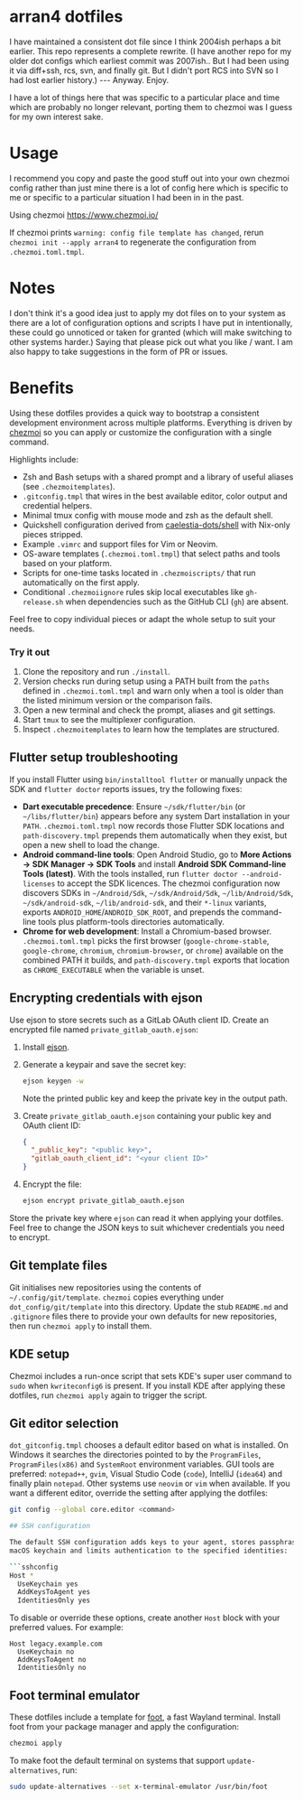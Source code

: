 # arran4 dotfiles

I have maintained a consistent dot file since I think 2004ish perhaps a bit earlier. This repo represents a complete
rewrite. (I have another repo for my older dot configs which earliest commit was 2007ish.. But I had been using it via
diff+ssh, rcs, svn, and finally git. But I didn't port RCS into SVN so I had lost earlier history.) --- Anyway. Enjoy.

I have a lot of things here that was specific to a particular place and time which are probably no longer relevant,
porting them to chezmoi was I guess for my own interest sake.

# Usage

I recommend you copy and paste the good stuff out into your own chezmoi config rather than just mine there is a lot of
config here which is specific to me or specific to a particular situation I had been in in the past.

Using chezmoi https://www.chezmoi.io/

If chezmoi prints `warning: config file template has changed`, rerun `chezmoi init --apply arran4` to regenerate the configuration
from `.chezmoi.toml.tmpl`.

# Notes

I don't think it's a good idea just to apply my dot files on to your system as there are a lot of configuration options
and scripts I have put in intentionally, these could go unnoticed or taken for granted (which will make switching to
other systems harder.) Saying that please pick out what you like / want. I am also happy to take suggestions in the form
of PR or issues.


# Benefits

Using these dotfiles provides a quick way to bootstrap a consistent development
environment across multiple platforms. Everything is driven by
[chezmoi](https://www.chezmoi.io/) so you can apply or customize the configuration
with a single command.

Highlights include:

- Zsh and Bash setups with a shared prompt and a library of useful aliases (see `.chezmoitemplates`).
- `.gitconfig.tmpl` that wires in the best available editor, color output and credential helpers.
- Minimal tmux config with mouse mode and zsh as the default shell.
- Quickshell configuration derived from [caelestia-dots/shell](https://github.com/caelestia-dots/shell) with Nix-only pieces stripped.
- Example `.vimrc` and support files for Vim or Neovim.
- OS-aware templates (`.chezmoi.toml.tmpl`) that select paths and tools based on your platform.
- Scripts for one-time tasks located in `.chezmoiscripts/` that run automatically on the first apply.
- Conditional `.chezmoiignore` rules skip local executables like
  `gh-release.sh` when dependencies such as the GitHub CLI (`gh`) are absent.

Feel free to copy individual pieces or adapt the whole setup to suit your needs.

### Try it out

1. Clone the repository and run `./install`.
2. Version checks run during setup using a PATH built from the `paths` defined in `.chezmoi.toml.tmpl` and warn only when a tool is older than the listed minimum version or the comparison fails.
3. Open a new terminal and check the prompt, aliases and git settings.
4. Start `tmux` to see the multiplexer configuration.
5. Inspect `.chezmoitemplates` to learn how the templates are structured.

## Flutter setup troubleshooting

If you install Flutter using `bin/installtool flutter` or manually unpack the
SDK and `flutter doctor` reports issues, try the following fixes:

- **Dart executable precedence**: Ensure `~/sdk/flutter/bin` (or
  `~/libs/flutter/bin`) appears before any system Dart installation in your
  `PATH`. `.chezmoi.toml.tmpl` now records those Flutter SDK locations and
  `path-discovery.tmpl` prepends them automatically when they exist, but open a
  new shell to load the change.
- **Android command-line tools**: Open Android Studio, go to **More
  Actions → SDK Manager → SDK Tools** and install **Android SDK Command-line
  Tools (latest)**. With the tools installed, run
  `flutter doctor --android-licenses` to accept the SDK licences. The chezmoi
  configuration now discovers SDKs in `~/Android/Sdk`, `~/sdk/Android/Sdk`,
  `~/lib/Android/Sdk`, `~/sdk/android-sdk`, `~/lib/android-sdk`, and their
  `*-linux` variants, exports `ANDROID_HOME`/`ANDROID_SDK_ROOT`, and prepends the
  command-line tools plus platform-tools directories automatically.
- **Chrome for web development**: Install a Chromium-based browser.
  `.chezmoi.toml.tmpl` picks the first browser (`google-chrome-stable`,
  `google-chrome`, `chromium`, `chromium-browser`, or `chrome`) available on the
  combined PATH it builds, and `path-discovery.tmpl` exports that location as
  `CHROME_EXECUTABLE` when the variable is unset.

## Encrypting credentials with ejson

Use ejson to store secrets such as a GitLab OAuth client ID. Create an encrypted
file named `private_gitlab_oauth.ejson`:

1. Install [ejson](https://github.com/Shopify/ejson).
2. Generate a keypair and save the secret key:

   ```sh
   ejson keygen -w
   ```

   Note the printed public key and keep the private key in the output path.
3. Create `private_gitlab_oauth.ejson` containing your public key and OAuth client ID:

   ```json
   {
     "_public_key": "<public key>",
     "gitlab_oauth_client_id": "<your client ID>"
   }
   ```

4. Encrypt the file:

   ```sh
   ejson encrypt private_gitlab_oauth.ejson
   ```

Store the private key where `ejson` can read it when applying your dotfiles.
Feel free to change the JSON keys to suit whichever credentials you need to
encrypt.

## Git template files

Git initialises new repositories using the contents of
`~/.config/git/template`. `chezmoi` copies everything under
`dot_config/git/template` into this directory. Update the stub `README.md` and
`.gitignore` files there to provide your own defaults for new repositories,
then run `chezmoi apply` to install them.

## KDE setup

Chezmoi includes a run-once script that sets KDE's super user command to `sudo` when `kwriteconfig6` is present. If you install KDE after applying these dotfiles, run `chezmoi apply` again to trigger the script.

## Git editor selection

`dot_gitconfig.tmpl` chooses a default editor based on what is installed. On
Windows it searches the directories pointed to by the `ProgramFiles`,
`ProgramFiles(x86)` and `SystemRoot` environment variables. GUI tools are
preferred: `notepad++`, `gvim`, Visual Studio Code (`code`), IntelliJ
(`idea64`) and finally plain `notepad`. Other systems use `neovim` or `vim`
when available.
If you want a different editor, override the setting after applying the
dotfiles:

```sh
git config --global core.editor <command>

## SSH configuration

The default SSH configuration adds keys to your agent, stores passphrases in the
macOS keychain and limits authentication to the specified identities:

```sshconfig
Host *
  UseKeychain yes
  AddKeysToAgent yes
  IdentitiesOnly yes
```

To disable or override these options, create another `Host` block with your
preferred values. For example:

```sshconfig
Host legacy.example.com
  UseKeychain no
  AddKeysToAgent no
  IdentitiesOnly no
```

## Foot terminal emulator

These dotfiles include a template for [foot](https://codeberg.org/dnkl/foot), a
fast Wayland terminal. Install foot from your package manager and apply the
configuration:

```sh
chezmoi apply
```

To make foot the default terminal on systems that support `update-alternatives`,
run:

```sh
sudo update-alternatives --set x-terminal-emulator /usr/bin/foot
```

